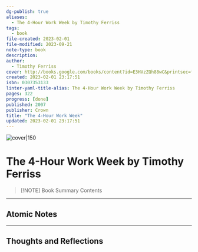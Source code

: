 ```yaml
---
dg-publish: true
aliases:
  - The 4-Hour Work Week by Timothy Ferriss
tags:
  - book
file-created: 2023-02-01
file-modified: 2023-09-21
note-type: book 
description: 
author:
  - Timothy Ferriss
cover: http://books.google.com/books/content?id=E3HVzZQh88wC&printsec=frontcover&img=1&zoom=1&edge=curl&source=gbs_api
created: 2023-02-01 23:17:51
isbn: 0307353133 
linter-yaml-title-alias: The 4-Hour Work Week by Timothy Ferriss
pages: 322
progress: [done]
published: 2007
publisher: Crown
title: "The 4-Hour Work Week"
updated: 2023-02-01 23:17:51
---
```


![cover|150](http://books.google.com/books/content?id=E3HVzZQh88wC&printsec=frontcover&img=1&zoom=1&edge=curl&source=gbs_api)

# The 4-Hour Work Week by Timothy Ferriss

> [!NOTE] Book Summary
> Contents

---

## Atomic Notes

---

## Thoughts and Reflections
